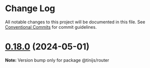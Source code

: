 # Change Log

All notable changes to this project will be documented in this file.
See [Conventional Commits](https://conventionalcommits.org) for commit guidelines.

# [0.18.0](https://github.com/tinijs/tinijs/compare/v0.17.0...v0.18.0) (2024-05-01)

**Note:** Version bump only for package @tinijs/router

